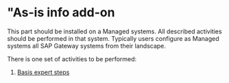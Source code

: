 #  "As-is info add-on

This part should be installed on a Managed systems. All described activities should be performed in that system. Typically users configure as Managed systems all SAP Gateway systems from their landscape.

There is one set of activities to be performed:

1. [Basis expert steps](installation-guide/asis-info-steps.md)